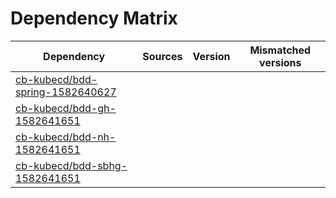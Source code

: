 # Dependency Matrix

Dependency | Sources | Version | Mismatched versions
---------- | ------- | ------- | -------------------
[cb-kubecd/bdd-spring-1582640627](https://github.com/cb-kubecd/bdd-spring-1582640627.git) |  | []() | 
[cb-kubecd/bdd-gh-1582641651](https://github.com/cb-kubecd/bdd-gh-1582641651.git) |  | []() | 
[cb-kubecd/bdd-nh-1582641651](https://github.com/cb-kubecd/bdd-nh-1582641651.git) |  | []() | 
[cb-kubecd/bdd-sbhg-1582641651](https://github.com/cb-kubecd/bdd-sbhg-1582641651.git) |  | []() | 
